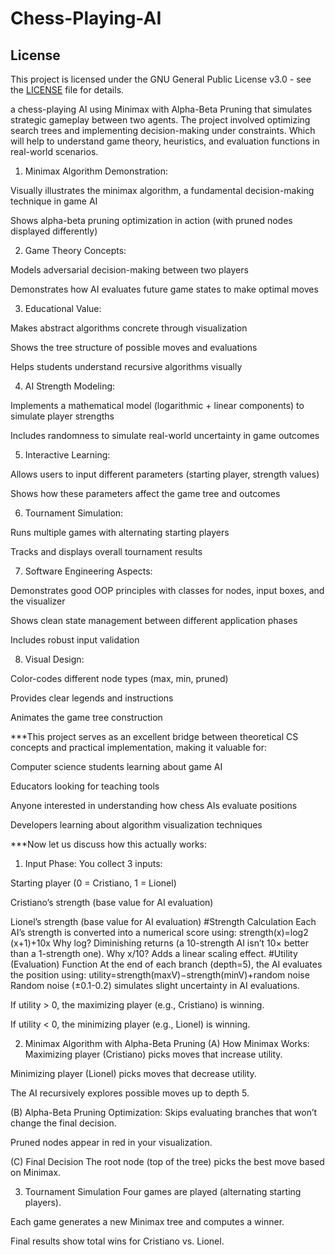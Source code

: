 # Chess-Playing-AI

## License
This project is licensed under the GNU General Public License v3.0 - see the [LICENSE](LICENSE) file for details.

a chess-playing AI using Minimax with Alpha-Beta Pruning that simulates strategic gameplay between two agents. The project involved optimizing search trees and implementing decision-making under constraints. Which will help to understand game theory, heuristics, and evaluation functions in real-world scenarios.
  1. Minimax Algorithm Demonstration:
  
  Visually illustrates the minimax algorithm, a fundamental decision-making technique in game AI
  
  Shows alpha-beta pruning optimization in action (with pruned nodes displayed differently)
  
  2. Game Theory Concepts:
  
  Models adversarial decision-making between two players
  
  Demonstrates how AI evaluates future game states to make optimal moves
  
  3. Educational Value:
  
  Makes abstract algorithms concrete through visualization
  
  Shows the tree structure of possible moves and evaluations
  
  Helps students understand recursive algorithms visually
  
  4. AI Strength Modeling:
  
  Implements a mathematical model (logarithmic + linear components) to simulate player strengths
  
  Includes randomness to simulate real-world uncertainty in game outcomes
  
  5. Interactive Learning:
  
  Allows users to input different parameters (starting player, strength values)
  
  Shows how these parameters affect the game tree and outcomes
  
  6. Tournament Simulation:
  
  Runs multiple games with alternating starting players
  
  Tracks and displays overall tournament results
  
  7. Software Engineering Aspects:
  
  Demonstrates good OOP principles with classes for nodes, input boxes, and the visualizer
  
  Shows clean state management between different application phases
  
  Includes robust input validation
  
  8. Visual Design:
  
  Color-codes different node types (max, min, pruned)
  
  Provides clear legends and instructions
  
  Animates the game tree construction

***This project serves as an excellent bridge between theoretical CS concepts and practical implementation, making it valuable for:

Computer science students learning about game AI

Educators looking for teaching tools

Anyone interested in understanding how chess AIs evaluate positions

Developers learning about algorithm visualization techniques

***Now let us discuss how this actually works: 
1. Input Phase:
You collect 3 inputs:

Starting player (0 = Cristiano, 1 = Lionel)

Cristiano’s strength (base value for AI evaluation)

Lionel’s strength (base value for AI evaluation)
#Strength Calculation
Each AI’s strength is converted into a numerical score using:
                    strength(x)=log2​(x+1)+10x​
Why log? Diminishing returns (a 10-strength AI isn’t 10× better than a 1-strength one).
Why x/10? Adds a linear scaling effect.
#Utility (Evaluation) Function
At the end of each branch (depth=5), the AI evaluates the position using:
utility=strength(maxV)−strength(minV)+random noise
Random noise (±0.1-0.2) simulates slight uncertainty in AI evaluations.

If utility > 0, the maximizing player (e.g., Cristiano) is winning.

If utility < 0, the minimizing player (e.g., Lionel) is winning.

2. Minimax Algorithm with Alpha-Beta Pruning
(A) How Minimax Works:
Maximizing player (Cristiano) picks moves that increase utility.

Minimizing player (Lionel) picks moves that decrease utility.

The AI recursively explores possible moves up to depth 5.

(B) Alpha-Beta Pruning
Optimization: Skips evaluating branches that won’t change the final decision.

Pruned nodes appear in red in your visualization.

(C) Final Decision
The root node (top of the tree) picks the best move based on Minimax.

3. Tournament Simulation
Four games are played (alternating starting players).

Each game generates a new Minimax tree and computes a winner.

Final results show total wins for Cristiano vs. Lionel.


